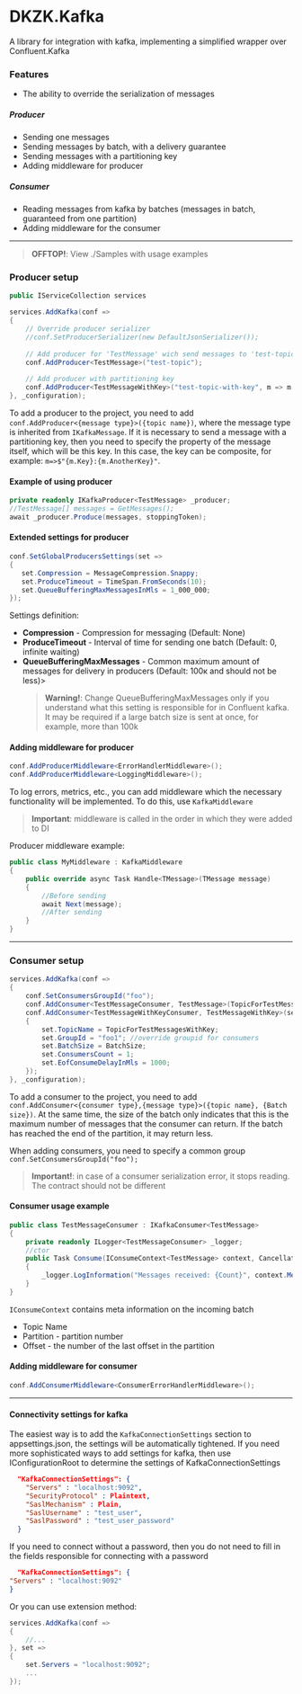 # DKZK.Kafka
A library for integration with kafka, implementing a simplified wrapper over Confluent.Kafka
### Features
- The ability to override the serialization of messages
##### Producer
- Sending one messages
- Sending messages by batch, with a delivery guarantee
- Sending messages with a partitioning key
- Adding middleware for producer
##### Consumer
- Reading messages from kafka by batches (messages in batch, guaranteed from one partition)
- Adding middleware for the consumer
----
> **OFFTOP!**: View ./Samples with usage examples
### Producer setup
```csharp
public IServiceCollection services

services.AddKafka(conf =>
{
    // Override producer serializer
    //conf.SetProducerSerializer(new DefaultJsonSerializer());
    
    // Add producer for 'TestMessage' wich send messages to 'test-topic'       
    conf.AddProducer<TestMessage>("test-topic");
    
    // Add producer with partitioning key 
    conf.AddProducer<TestMessageWithKey>("test-topic-with-key", m => m.Key");
}, _configuration);
```
To add a producer to the project, you need to add `conf.AddProducer<{message type}>({topic name})`, where the message type is inherited from `IKafkaMessage`. If it is necessary to send a message with a partitioning key, then you need to specify the property of the message itself, which will be this key. In this case, the key can be composite, for example: `m=>$"{m.Key}:{m.AnotherKey}"`.
#### Example of using producer
```csharp
private readonly IKafkaProducer<TestMessage> _producer;
//TestMessage[] messages = GetMessages();
await _producer.Produce(messages, stoppingToken);
```
#### Extended settings for producer
```csharp
conf.SetGlobalProducersSettings(set =>
{
   set.Compression = MessageCompression.Snappy;
   set.ProduceTimeout = TimeSpan.FromSeconds(10);
   set.QueueBufferingMaxMessagesInMls = 1_000_000;
});
```
Settings definition:
- **Compression** - Compression for messaging (Default: None)
- **ProduceTimeout** - Interval of time for sending one batch (Default: 0, infinite waiting)
- **QueueBufferingMaxMessages** - Common maximum amount of messages for delivery in producers (Default: 100к and should not be less)>
  >**Warning!**: Change QueueBufferingMaxMessages only if you understand what this setting is responsible for in Confluent kafka. It may be required if a large batch size is sent at once, for example, more than 100k
#### Adding middleware for producer
```csharp
conf.AddProducerMiddleware<ErrorHandlerMiddleware>();
conf.AddProducerMiddleware<LoggingMiddleware>();
```
To log errors, metrics, etc., you can add middleware which the necessary functionality will be implemented. To do this, use `KafkaMiddleware`
>**Important**: middleware is called in the order in which they were added to DI

Producer middleware example:
```csharp
public class MyMiddleware : KafkaMiddleware
{
    public override async Task Handle<TMessage>(TMessage message)
    {
        //Before sending
        await Next(message);
        //After sending
    }
}
```
---
### Consumer setup
```csharp
services.AddKafka(conf =>
{
    conf.SetConsumersGroupId("foo");
    conf.AddConsumer<TestMessageConsumer, TestMessage>(TopicForTestMessages, BatchSize);
    conf.AddConsumer<TestMessageWithKeyConsumer, TestMessageWithKey>(set =>
    {
        set.TopicName = TopicForTestMessagesWithKey;
        set.GroupId = "foo1"; //override groupid for consumers
        set.BatchSize = BatchSize;
        set.ConsumersCount = 1; 
        set.EofConsumeDelayInMls = 1000;
    });
}, _configuration);
```
To add a consumer to the project, you need to add `conf.AddConsumer<{consumer type},{message type}>({topic name}, {Batch size})`. At the same time, the size of the batch only indicates that this is the maximum number of messages that the consumer can return. If the batch has reached the end of the partition, it may return less.

When adding consumers, you need to specify a common group `conf.SetConsumersGroupId("foo");`
>**Important!**: in case of a consumer serialization error, it stops reading. The contract should not be different
#### Consumer usage example
```csharp
public class TestMessageConsumer : IKafkaConsumer<TestMessage>
{
    private readonly ILogger<TestMessageConsumer> _logger;
    //ctor
    public Task Consume(IConsumeContext<TestMessage> context, CancellationToken token)
    {
        _logger.LogInformation("Messages received: {Count}", context.Messages.Count());
    }
}
```
`IConsumeContext` contains meta information on the incoming batch
- Topic Name
- Partition - partition number
- Offset - the number of the last offset in the partition
#### Adding middleware for consumer
```csharp
conf.AddConsumerMiddleware<ConsumerErrorHandlerMiddleware>();
```
---
#### Connectivity settings for kafka
The easiest way is to add the `KafkaConnectionSettings` section to appsettings.json, the settings will be automatically tightened. If you need more sophisticated ways to add settings for kafka, then use IConfigurationRoot to determine the settings of KafkaConnectionSettings
```json
  "KafkaConnectionSettings": {
    "Servers" : "localhost:9092",
    "SecurityProtocol" : Plaintext,
    "SaslMechanism" : Plain,
    "SaslUsername" : "test_user",
    "SaslPassword" : "test_user_password"
  }
```
If you need to connect without a password, then you do not need to fill in the fields responsible for connecting with a password
```json
  "KafkaConnectionSettings": {
"Servers" : "localhost:9092"
}
```
Or you can use extension method:
```csharp
services.AddKafka(conf =>
{
    //...
}, set =>
{
    set.Servers = "localhost:9092";
    ...
});
```